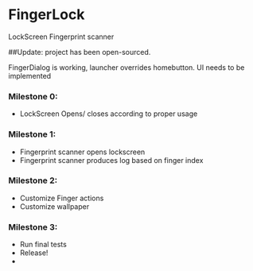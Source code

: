 FingerLock
==========

LockScreen Fingerprint scanner

##Update: project has been open-sourced. 

FingerDialog is working, 
launcher overrides homebutton.
UI needs to be implemented














### Milestone 0: 
* LockScreen Opens/ closes according to proper usage

### Milestone 1:
* Fingerprint scanner opens lockscreen
* Fingerprint scanner produces log based on finger index

### Milestone 2:
* Customize Finger actions
* Customize wallpaper

### Milestone 3:
* Run final tests
* Release!
* 



